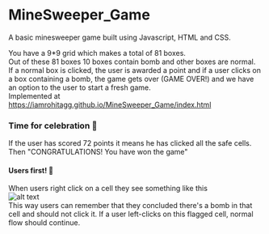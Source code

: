 # MineSweeper_Game

A basic minesweeper game built using Javascript, HTML and CSS.

You have a 9\*9 grid which makes a total of 81 boxes.
<br>
Out of these 81 boxes 10 boxes contain bomb and other boxes are normal.<br>
If a normal box is clicked, the user is awarded a point and if a user clicks on a
box containing a bomb, the game gets over (GAME OVER!) and we have an option to the user to start a fresh game.
<br>
Implemented at https://iamrohitagg.github.io/MineSweeper_Game/index.html

### Time for celebration 🎉

If the user has scored 72 points it means he has clicked all the safe cells. Then "CONGRATULATIONS! You have won the game"
<br>

#### Users first! 🙏

When users right click on a cell they see something like this
<br>
![alt text](https://github.com/psycho376/MineSweeper_Game/blob/master/css/icon.jpeg)
<br>
This way users can remember that they concluded there's a bomb in that cell and should not click it. If a user left-clicks on this flagged cell, normal flow should continue.
